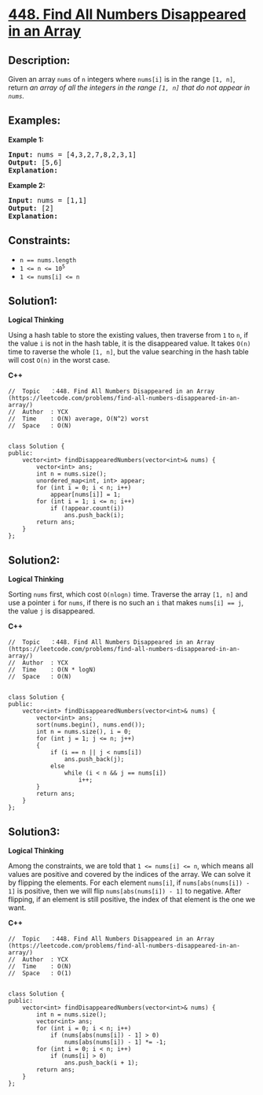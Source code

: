 # [448. Find All Numbers Disappeared in an Array](https://leetcode.com/problems/find-all-numbers-disappeared-in-an-array/)


## Description:

<p>Given an array <code>nums</code> of <code>n</code> integers where <code>nums[i]</code> is in the range <code>[1, n]</code>, return <em>an array of all the integers in the range <code>[1, n]</code> that do not appear in <code>nums</code>.</em></p>


## Examples:

<strong>Example 1:</strong>
<pre>
<strong>Input:</strong> nums = [4,3,2,7,8,2,3,1]
<strong>Output:</strong> [5,6]
<strong>Explanation:</strong> 
</pre>

<strong>Example 2:</strong>
<pre>
<strong>Input:</strong> nums = [1,1]
<strong>Output:</strong> [2]
<strong>Explanation:</strong> 
</pre>


## Constraints:

<ul>
  <li><code>n == nums.length</code></li>
  <li><code>1 &lt;= n &lt;= 10<sup>5</sup></code></li>
  <li><code>1 &lt;= nums[i] &lt;= n</code></li>
</ul>


## Solution1:

<strong>Logical Thinking</strong>
<p>Using a hash table to store the existing values, then traverse from <code>1</code> to <code>n</code>, if the value <code>i</code> is not in the hash table, it is the disappeared value. It takes <code>O(n)</code> time to raverse the whole <code>[1, n]</code>, but the value searching in the hash table will cost <code>O(n)</code> in the worst case.</p>


<strong>C++</strong> 

```
//  Topic   ：448. Find All Numbers Disappeared in an Array (https://leetcode.com/problems/find-all-numbers-disappeared-in-an-array/)
//  Author  : YCX
//  Time    : O(N) average, O(N^2) worst
//  Space   : O(N)


class Solution {
public:
    vector<int> findDisappearedNumbers(vector<int>& nums) {
        vector<int> ans;
        int n = nums.size();
        unordered_map<int, int> appear;
        for (int i = 0; i < n; i++)
            appear[nums[i]] = 1;
        for (int i = 1; i <= n; i++)
            if (!appear.count(i))
                ans.push_back(i);
        return ans;
    }
};
```


## Solution2:

<strong>Logical Thinking</strong>
<p>Sorting <code>nums</code> first, which cost <code>O(nlogn)</code> time. Traverse the array <code>[1, n]</code> and use a pointer <code>i</code> for <code>nums</code>, if there is no such an <code>i</code> that makes <code>nums[i] == j</code>, the value <code>j</code> is disappeared.</p>

<strong>C++</strong>

```
//  Topic   ：448. Find All Numbers Disappeared in an Array (https://leetcode.com/problems/find-all-numbers-disappeared-in-an-array/)
//  Author  : YCX
//  Time    : O(N * logN)
//  Space   : O(N)


class Solution {
public:
    vector<int> findDisappearedNumbers(vector<int>& nums) {
        vector<int> ans;
        sort(nums.begin(), nums.end());
        int n = nums.size(), i = 0;
        for (int j = 1; j <= n; j++)
        {
            if (i == n || j < nums[i])
                ans.push_back(j);
            else
                while (i < n && j == nums[i])
                    i++;
        }
        return ans;
    }
};
```


## Solution3:

<strong>Logical Thinking</strong>
<p>Among the constraints, we are told that <code>1 &lt;= nums[i] &lt;= n</code>, which means all values are positive and covered by the indices of the array. We can solve it by flipping the elements. For each element <code>nums[i]</code>, if <code>nums[abs(nums[i]) - 1]</code> is positive, then we will flip <code>nums[abs(nums[i]) - 1]</code> to negative. After flipping, if an element is still positive, the index of that element is the one we want.</p>

<strong>C++</strong>

```
//  Topic   ：448. Find All Numbers Disappeared in an Array (https://leetcode.com/problems/find-all-numbers-disappeared-in-an-array/)
//  Author  : YCX
//  Time    : O(N)
//  Space   : O(1)


class Solution {
public:
    vector<int> findDisappearedNumbers(vector<int>& nums) {
        int n = nums.size();
        vector<int> ans;
        for (int i = 0; i < n; i++)
            if (nums[abs(nums[i]) - 1] > 0)
                nums[abs(nums[i]) - 1] *= -1;
        for (int i = 0; i < n; i++)
            if (nums[i] > 0)
                ans.push_back(i + 1);
        return ans;
    }
};
```